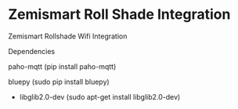 # Zemismart Roll Shade Integration
Zemismart Rollshade Wifi Integration

Dependencies

paho-mqtt (pip install paho-mqtt)

bluepy (sudo pip install bluepy)
- libglib2.0-dev (sudo apt-get install libglib2.0-dev)

